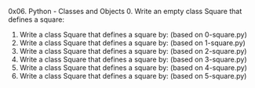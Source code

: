 0x06. Python - Classes and Objects
0.	Write an empty class Square that defines a square:
1.	Write a class Square that defines a square by: (based on 0-square.py)
2.	Write a class Square that defines a square by: (based on 1-square.py)
3.	Write a class Square that defines a square by: (based on 2-square.py)
4.	Write a class Square that defines a square by: (based on 3-square.py)
5.	Write a class Square that defines a square by: (based on 4-square.py)
6.	Write a class Square that defines a square by: (based on 5-square.py)
